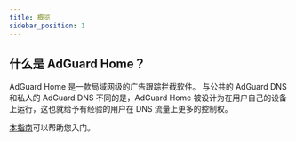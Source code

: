 ```yaml
---
title: 概览
sidebar_position: 1
---
```


## 什么是 AdGuard Home？

AdGuard Home 是一款局域网级的广告跟踪拦截软件。 与公共的 AdGuard DNS 和私人的 AdGuard DNS 不同的是，AdGuard Home 被设计为在用户自己的设备上运行，这也就给予有经验的用户在 DNS 流量上更多的控制权。

[本指南](getting-started.md)可以帮助您入门。
